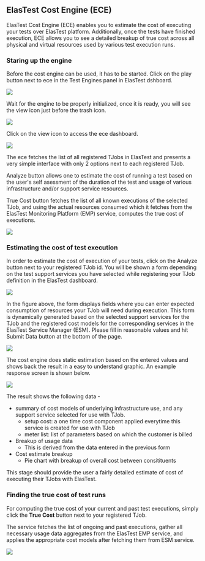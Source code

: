 <div class="range range-xs-left">
<div class="cell-xs-10 cell-lg-6 text-md-left inset-md-right-80 cell-lg-push-1 offset-top-50 offset-lg-top-0">
<h2 id="content" class="h1">ElasTest Cost Engine (ECE)</h2>
<div class="offset-top-30 offset-md-top-30">
</div>
</div>
</div>

ElasTest Cost Engine (ECE) enables you to estimate the cost of executing your tests over ElasTest platform. Additionally, once the tests have finished execution, ECE allows you to see a detailed breakup of true cost across all physical and virtual resources used by various test execution runs.

<h3 class="holder-subtitle link-top">Staring up the engine</h3>

Before the cost engine can be used, it has to be started. Click on the play button next to ece in the Test Engines panel in ElasTest dshboard.

<div class="docs-gallery inline-block">
    <a data-fancybox="gallery-1" href="/docs/test-services/images/ece/engines.png"><img class="img-responsive img-wellcome" src="/docs/test-services/images/ece/engines.png"/></a>
</div>

Wait for the engine to be properly initialized, once it is ready, you will see the view icon just before the trash icon.

<div class="docs-gallery inline-block">
    <a data-fancybox="gallery-1" href="/docs/test-services/images/ece/img02.png"><img class="img-responsive img-wellcome" src="/docs/test-services/images/ece/img02.png"/></a>
</div>

Click on the view icon to access the ece dashboard.

<div class="docs-gallery inline-block">
    <a data-fancybox="gallery-1" href="/docs/test-services/images/ece/img03.png"><img class="img-responsive img-wellcome" src="/docs/test-services/images/ece/img03.png"/></a>
</div>

The ece fetches the list of all registered TJobs in ElasTest and presents a very simple interface with only 2 options next to each registered TJob. 

Analyze button allows one to estimate the cost of running a test based on the user's self asessment of the duration of the test and usage of various infrastructure and/or support service resources.

True Cost button fetches the list of all known executions of the selected TJob, and using the actual resources consumed which it fetches from the ElasTest Monitoring Platform (EMP) service, computes the true cost of executions.

<div class="docs-gallery inline-block">
    <a data-fancybox="gallery-1" href="/docs/test-services/images/ece/img04.png"><img class="img-responsive img-wellcome" src="/docs/test-services/images/ece/img04.png"/></a>
</div>

<h3 class="holder-subtitle link-top">Estimating the cost of test execution</h3>

In order to estimate the cost of execution of your tests, click on the Analyze button next to your registered TJob id. You will be shown a form depending on the test support services you have selected while registering your TJob definition in the ElasTest dashboard.

<div class="docs-gallery inline-block">
    <a data-fancybox="gallery-1" href="/docs/test-services/images/ece/img05.png"><img class="img-responsive img-wellcome" src="/docs/test-services/images/ece/img05.png"/></a>
</div>

In the figure above, the form displays fields where you can enter expected consumption of resources your TJob will need during execution. This form is dynamically generated based on the selected support services for the TJob and the registered cost models for the corresponding services in the ElasTest Service Manager (ESM). Please fill in reasonable values and hit Submit Data button at the bottom of the page.

<div class="docs-gallery inline-block">
    <a data-fancybox="gallery-1" href="/docs/test-services/images/ece/img06.png"><img class="img-responsive img-wellcome" src="/docs/test-services/images/ece/img06.png"/></a>
</div>

The cost engine does static estimation based on the entered values and shows back the result in a easy to understand graphic. An example response screen is shown below.

<div class="docs-gallery inline-block">
    <a data-fancybox="gallery-1" href="/docs/test-services/images/ece/img07.png"><img class="img-responsive img-wellcome" src="/docs/test-services/images/ece/img07.png"/></a>
</div>

The result shows the following data -

* summary of cost models of underlying infrastructure use, and any support service selected for use with TJob.
  * setup cost: a one time cost component applied everytime this service is created for use with TJob
  * meter list: list of parameters based on which the customer is billed
* Breakup of usage data
  * This is derived from the data entered in the previous form
* Cost estimate breakup
  * Pie chart with breakup of overall cost between consitituents

This stage should provide the user a fairly detailed estimate of cost of executing their TJobs with ElasTest.

<h3 class="holder-subtitle link-top">Finding the true cost of test runs</h3>

For computing the true cost of your current and past test executions, simply click the **True Cost** button next to your registered TJob.

The service fetches the list of ongoing and past executions, gather all necessary usage data aggregates from the ElasTest EMP service, and applies the appropriate cost models after fetching them from ESM service.

<div class="docs-gallery inline-block">
    <a data-fancybox="gallery-1" href="/docs/test-services/images/ece/img08.png"><img class="img-responsive img-wellcome" src="/docs/test-services/images/ece/img08.png"/></a>
</div>